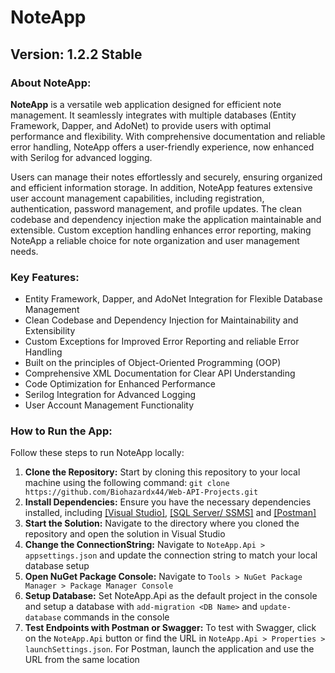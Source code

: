 # NoteApp

## Version: 1.2.2 Stable

### About NoteApp:

**NoteApp** is a versatile web application designed for efficient note management. It seamlessly integrates with multiple databases (Entity Framework, Dapper, and AdoNet) to provide users with optimal performance and flexibility. With comprehensive documentation and reliable error handling, NoteApp offers a user-friendly experience, now enhanced with Serilog for advanced logging.

Users can manage their notes effortlessly and securely, ensuring organized and efficient information storage. In addition, NoteApp features extensive user account management capabilities, including registration, authentication, password management, and profile updates. The clean codebase and dependency injection make the application maintainable and extensible. Custom exception handling enhances error reporting, making NoteApp a reliable choice for note organization and user management needs.

### Key Features:

- Entity Framework, Dapper, and AdoNet Integration for Flexible Database Management
- Clean Codebase and Dependency Injection for Maintainability and Extensibility
- Custom Exceptions for Improved Error Reporting and reliable Error Handling
- Built on the principles of Object-Oriented Programming (OOP)
- Comprehensive XML Documentation for Clear API Understanding
- Code Optimization for Enhanced Performance
- Serilog Integration for Advanced Logging
- User Account Management Functionality

### How to Run the App:

Follow these steps to run NoteApp locally:

1. **Clone the Repository:** Start by cloning this repository to your local machine using the following command: `git clone https://github.com/Biohazardx44/Web-API-Projects.git`
2. **Install Dependencies:** Ensure you have the necessary dependencies installed, including [[Visual Studio]](https://visualstudio.microsoft.com/downloads/), [[SQL Server/ SSMS]](https://www.microsoft.com/en-us/sql-server/sql-server-downloads) and [[Postman]](https://www.postman.com/downloads/)
3. **Start the Solution:** Navigate to the directory where you cloned the repository and open the solution in Visual Studio
4. **Change the ConnectionString:** Navigate to `NoteApp.Api > appsettings.json` and update the connection string to match your local database setup
5. **Open NuGet Package Console:** Navigate to `Tools > NuGet Package Manager > Package Manager Console`
6. **Setup Database:** Set NoteApp.Api as the default project in the console and setup a database with `add-migration <DB Name>` and `update-database` commands in the console
7. **Test Endpoints with Postman or Swagger:** To test with Swagger, click on the `NoteApp.Api` button or find the URL in `NoteApp.Api > Properties > launchSettings.json`. For Postman, launch the application and use the URL from the same location